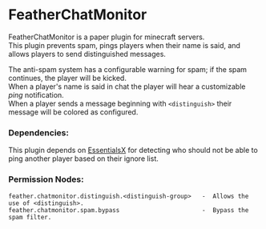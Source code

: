 # FeatherChatMonitor

FeatherChatMonitor is a paper plugin for minecraft servers.  
This plugin prevents spam, pings players when their name is said, and allows players to send distinguished messages.

The anti-spam system has a configurable warning for spam; if the spam continues, the player will be kicked.  
When a player's name is said in chat the player will hear a customizable *ping* notification.  
When a player sends a message beginning with `<distinguish>` their message will be colored as configured.  

### Dependencies:
This plugin depends on [EssentialsX](https://essentialsx.net/downloads.html) for detecting who should not be able to ping another player based on their ignore list.

### Permission Nodes:
    feather.chatmonitor.distinguish.<distinguish-group>   -  Allows the use of <distinguish>.
    feather.chatmonitor.spam.bypass                       -  Bypass the spam filter.

